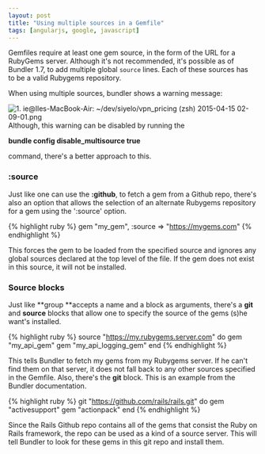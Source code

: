 ```yaml
---
layout: post
title: "Using multiple sources in a Gemfile"
tags: [angularjs, google, javascript]
---
```


Gemfiles require at least one gem source, in the form of the URL for a RubyGems server. Although it's not recommended, it's possible as of Bundler 1.7, to add multiple global `source` lines. Each of these sources has to be a valid Rubygems repository.

When using multiple sources, bundler shows a warning message:

![1\. ie@Iles-MacBook-Air: ~/dev/siyelo/vpn_pricing (zsh) 2015-04-15 02-09-01.png](https://api.monosnap.com/rpc/file/download?id=IEECDKIvujGgdHqA1cguNQE1pRBPs7 "1\. ie@Iles-MacBook-Air: ~/dev/siyelo/vpn_pricing (zsh) 2015-04-15 02-09-01.png")Although, this warning can be disabled by running the

**bundle config disable_multisource true**

command, there's a better approach to this.

### :source

Just like one can use the **:github**, to fetch a gem from a Github repo, there's also an option that allows the selection of an alternate Rubygems repository for a gem using the ':source' option.

{% highlight ruby %}
gem "my_gem", :source => "https://mygems.com"
{% endhighlight %}

This forces the gem to be loaded from the specified source and ignores any global sources declared at the top level of the file. If the gem does not exist in this source, it will not be installed.

### **Source blocks**

Just like **group **accepts a name and a block as arguments, there's a **git** and **source** blocks that allow one to specify the source of the gems (s)he want's installed.

{% highlight ruby %}
source "https://my.rubygems.server.com" do
  gem "my_api_gem"
  gem "my_api_logging_gem"
end
{% endhighlight %}

This tells Bundler to fetch my gems from my Rubygems server. If he can't find them on that server, it does not fall back to any other sources specified in the Gemfile. Also, there's the **git** block. This is an example from the Bundler documentation.

{% highlight ruby %}
git "https://github.com/rails/rails.git" do
  gem "activesupport"
  gem "actionpack"
end
{% endhighlight %}

Since the Rails Github repo contains all of the gems that consist the Ruby on Rails framework, the repo can be used as a kind of a source server. This will tell Bundler to look for these gems in this git repo and install them.
